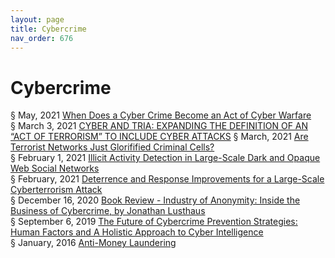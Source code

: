 ```yaml
---
layout: page
title: Cybercrime
nav_order: 676 
---
```


# Cybercrime
§ May, 2021 [When Does a Cyber Crime Become an Act of Cyber Warfare](https://archive-w.bsafes.com/docs/W/when-does-a-cyber-crime-become-an-act-of-cyber-warfare/)  
§ March 3, 2021 [CYBER AND TRIA: EXPANDING THE DEFINITION OF AN “ACT OF TERRORISM” TO INCLUDE CYBER ATTACKS](https://archive-c.bsafes.com/docs/C/cyber-and-tria-expand-the-definition-of-an-act-of-terrorism-to-include-cyber-attacks/)
§ March, 2021 [Are Terrorist Networks Just Glorifified Criminal Cells?](https://archive-a.bsafes.com/docs/A/are-terrorist-networks-just-glorified-criminal-cells/)  
§ February 1, 2021 [Illicit Activity Detection in Large-Scale Dark and Opaque Web Social Networks](https://archive-i.bsafes.com/docs/I/illicit-activity-detection-in-large-scale-dark-and-opaque-web-social-networks/)  
§ February, 2021 [Deterrence and Response Improvements for a Large-Scale Cyberterrorism Attack](https://archive-d.bsafes.com/docs/D/deterrence-and-response-improvements-for-large-scale-cyberterrorism-attack/)   
§ December 16, 2020 [Book Review - Industry of Anonymity: Inside the Business of Cybercrime, by Jonathan Lusthaus](https://archive-i.bsafes.com/docs/I/industry-of-anonymity-inside-the-business-of-cybercrime-by-jonathan-lusthaus/)  
§ September 6, 2019 [The Future of Cybercrime Prevention Strategies: Human Factors and A Holistic Approach to Cyber Intelligence](https://archive-t.bsafes.com/docs/T/the-future-of-cybercrime-prevention-strategies-human-factors-and-a-holistic-approach-to-cyber-intelligence/)  
§ January, 2016 [Anti-Money Laundering](https://archive-a.bsafes.com/docs/A/anti-money-laundering/)   

